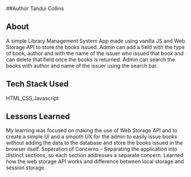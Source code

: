##Author
Tandui Collins

## About
A simple Library Management System App made using vanilla JS and Web Storage API to store the books issued. Admin can add a field with the type of book, author and with the name of the issuer who issued that book and can delete that field once the books is returned. Admin can search the books with author and name of the issuer using the search bar.

## Tech Stack Used
HTML,CSS,Javascript
      
## Lessons Learned
My learning was focused on making the use of Web Storage API and to create a simple UI and a smooth UX for the admin to easily issue books without adding the data to the database and store the books issued in the browser itself.
Seperation of Concerns - Separating the application into distinct sections, so each section addresses a separate concern. Learned how the web storage API works and difference between local storage and session storage. 
